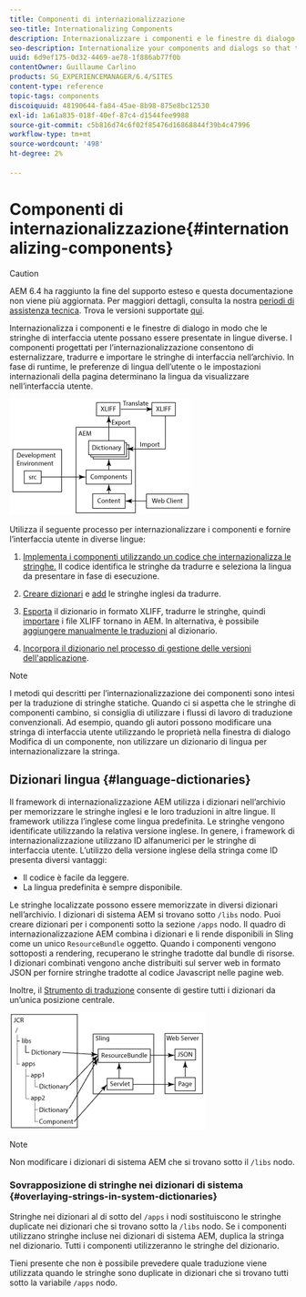 ```yaml
---
title: Componenti di internazionalizzazione
seo-title: Internationalizing Components
description: Internazionalizzare i componenti e le finestre di dialogo in modo che le stringhe di interfaccia utente possano essere presentate in lingue diverse
seo-description: Internationalize your components and dialogs so that their UI strings can be presented in different languages
uuid: 6d9ef175-0d32-4469-ae78-1f886ab77f0b
contentOwner: Guillaume Carlino
products: SG_EXPERIENCEMANAGER/6.4/SITES
content-type: reference
topic-tags: components
discoiquuid: 48190644-fa84-45ae-8b98-875e8bc12530
exl-id: 1a61a835-018f-40ef-87c4-d1544fee9988
source-git-commit: c5b816d74c6f02f85476d16868844f39b4c47996
workflow-type: tm+mt
source-wordcount: '498'
ht-degree: 2%

---
```


# Componenti di internazionalizzazione{#internationalizing-components}

>[!CAUTION]
>
>AEM 6.4 ha raggiunto la fine del supporto esteso e questa documentazione non viene più aggiornata. Per maggiori dettagli, consulta la nostra [periodi di assistenza tecnica](https://helpx.adobe.com/it/support/programs/eol-matrix.html). Trova le versioni supportate [qui](https://experienceleague.adobe.com/docs/).

Internazionalizza i componenti e le finestre di dialogo in modo che le stringhe di interfaccia utente possano essere presentate in lingue diverse. I componenti progettati per l’internazionalizzazione consentono di esternalizzare, tradurre e importare le stringhe di interfaccia nell’archivio. In fase di runtime, le preferenze di lingua dell’utente o le impostazioni internazionali della pagina determinano la lingua da visualizzare nell’interfaccia utente.

![chlimage_1-9](assets/chlimage_1-9.png)

Utilizza il seguente processo per internazionalizzare i componenti e fornire l’interfaccia utente in diverse lingue:

1. [Implementa i componenti utilizzando un codice che internazionalizza le stringhe.](/help/sites-developing/i18n-dev.md) Il codice identifica le stringhe da tradurre e seleziona la lingua da presentare in fase di esecuzione.
1. [Creare dizionari](/help/sites-developing/i18n-translator.md#creating-a-dictionary) e [add](/help/sites-developing/i18n-translator.md#adding-changing-and-removing-strings) le stringhe inglesi da tradurre.

1. [Esporta](/help/sites-developing/i18n-translator.md#exporting-a-dictionary) il dizionario in formato XLIFF, tradurre le stringhe, quindi [importare](/help/sites-developing/i18n-translator.md#importing-a-dictionary) i file XLIFF tornano in AEM. In alternativa, è possibile [aggiungere manualmente le traduzioni](/help/sites-developing/i18n-translator.md#editing-translated-strings) al dizionario.

1. [Incorpora il dizionario nel processo di gestione delle versioni dell&#39;applicazione](/help/sites-developing/i18n-translator.md#publishing-dictionaries).

>[!NOTE]
>
>I metodi qui descritti per l’internazionalizzazione dei componenti sono intesi per la traduzione di stringhe statiche. Quando ci si aspetta che le stringhe di componenti cambino, si consiglia di utilizzare i flussi di lavoro di traduzione convenzionali. Ad esempio, quando gli autori possono modificare una stringa di interfaccia utente utilizzando le proprietà nella finestra di dialogo Modifica di un componente, non utilizzare un dizionario di lingua per internazionalizzare la stringa.

## Dizionari lingua {#language-dictionaries}

Il framework di internazionalizzazione AEM utilizza i dizionari nell’archivio per memorizzare le stringhe inglesi e le loro traduzioni in altre lingue. Il framework utilizza l’inglese come lingua predefinita. Le stringhe vengono identificate utilizzando la relativa versione inglese. In genere, i framework di internazionalizzazione utilizzano ID alfanumerici per le stringhe di interfaccia utente. L’utilizzo della versione inglese della stringa come ID presenta diversi vantaggi:

* Il codice è facile da leggere.
* La lingua predefinita è sempre disponibile.

Le stringhe localizzate possono essere memorizzate in diversi dizionari nell’archivio. I dizionari di sistema AEM si trovano sotto `/libs` nodo. Puoi creare dizionari per i componenti sotto la sezione `/apps` nodo. Il quadro di internazionalizzazione AEM combina i dizionari e li rende disponibili in Sling come un unico `ResourceBundle` oggetto. Quando i componenti vengono sottoposti a rendering, recuperano le stringhe tradotte dal bundle di risorse. I dizionari combinati vengono anche distribuiti sul server web in formato JSON per fornire stringhe tradotte al codice Javascript nelle pagine web.

Inoltre, il [Strumento di traduzione](/help/sites-developing/i18n-translator.md) consente di gestire tutti i dizionari da un’unica posizione centrale.

![chlimage_1-10](assets/chlimage_1-10.png)

>[!NOTE]
>
>Non modificare i dizionari di sistema AEM che si trovano sotto il `/libs` nodo.

### Sovrapposizione di stringhe nei dizionari di sistema {#overlaying-strings-in-system-dictionaries}

Stringhe nei dizionari al di sotto del `/apps` i nodi sostituiscono le stringhe duplicate nei dizionari che si trovano sotto la `/libs` nodo. Se i componenti utilizzano stringhe incluse nei dizionari di sistema AEM, duplica la stringa nel dizionario. Tutti i componenti utilizzeranno le stringhe del dizionario.

Tieni presente che non è possibile prevedere quale traduzione viene utilizzata quando le stringhe sono duplicate in dizionari che si trovano tutti sotto la variabile `/apps` nodo.
